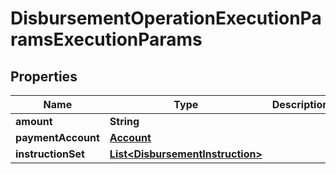 

# DisbursementOperationExecutionParamsExecutionParams


## Properties

| Name | Type | Description | Notes |
|------------ | ------------- | ------------- | -------------|
|**amount** | **String** |  |  [optional] |
|**paymentAccount** | [**Account**](Account.md) |  |  [optional] |
|**instructionSet** | [**List&lt;DisbursementInstruction&gt;**](DisbursementInstruction.md) |  |  [optional] |



